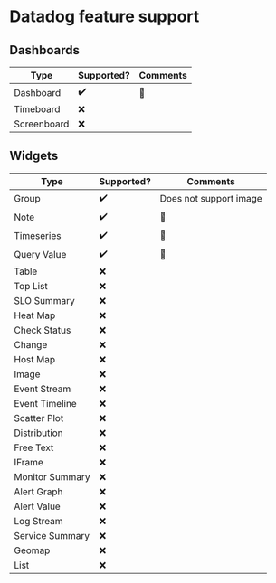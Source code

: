 # Datadog feature support


## Dashboards

| Type        | Supported?         | Comments |
|-------------|--------------------|----------|
| Dashboard   | :heavy_check_mark: | :100:    |
| Timeboard   | :x:                |          |
| Screenboard | :x:                |          |


## Widgets

| Type            | Supported?         | Comments               |
|-----------------|--------------------|------------------------|
| Group           | :heavy_check_mark: | Does not support image |
| Note            | :heavy_check_mark: | :100:                  |
| Timeseries      | :heavy_check_mark: | :100:                  |
| Query Value     | :heavy_check_mark: | :100:                  |
| Table           | :x:                |                        |
| Top List        | :x:                |                        |
| SLO Summary     | :x:                |                        |
| Heat Map        | :x:                |                        |
| Check Status    | :x:                |                        |
| Change          | :x:                |                        |
| Host Map        | :x:                |                        |
| Image           | :x:                |                        |
| Event Stream    | :x:                |                        |
| Event Timeline  | :x:                |                        |
| Scatter Plot    | :x:                |                        |
| Distribution    | :x:                |                        |
| Free Text       | :x:                |                        |
| IFrame          | :x:                |                        |
| Monitor Summary | :x:                |                        |
| Alert Graph     | :x:                |                        |
| Alert Value     | :x:                |                        |
| Log Stream      | :x:                |                        |
| Service Summary | :x:                |                        |
| Geomap          | :x:                |                        |
| List            | :x:                |                        |
